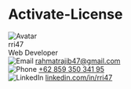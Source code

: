 # Activate-License
<!DOCTYPE html>
<html lang="en">
<head> 
<meta charset="UTF-8">
<meta name="viewport" content="width=device-width, initial-scale=1.0">
</head>
<body>
<div class="card">
  <div class="avatar">
    <img src="(https://github.com/rri47/Activate-License/assets/164040519/792b48ca-cce5-43e6-b20e-9e6679564554)" alt="Avatar">
  </div>
  <div class="name">rri47</div>
  <div class="job">Web Developer</div>
  <div class="contact">
    <img src="https://img.icons8.com/material-outlined/24/000000/email.png" alt="Email">
    <a href="mailto:rahmatrajib47@gmail.com">rahmatrajib47@gmail.com</a>
  </div>
  <div class="contact">
    <img src="https://img.icons8.com/material-outlined/24/000000/phone.png" alt="Phone">
    <a href="tel:+62 859 350 341 95">+62 859 350 341 95</a>
  </div>
  <div class="contact">
    <img src="https://img.icons8.com/material-outlined/24/000000/linkedin--v1.png" alt="LinkedIn">
    <a href="https://www.linkedin.com/in/johndoe" target="_blank">linkedin.com/in/rri47</a>
  </div>
</div>
</body>
</html>
